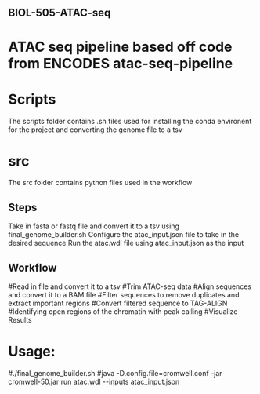## BIOL-505-ATAC-seq
# ATAC seq pipeline based off code from ENCODES atac-seq-pipeline

# Scripts
The scripts folder contains .sh files used for installing the conda environent for the project and converting the genome file to a tsv

# src
The src folder contains python files used in the workflow

## Steps
Take in fasta or fastq file and convert it to a tsv using final_genome_builder.sh
Configure the atac_input.json file to take in the desired sequence
Run the atac.wdl file using atac_input.json as the input

## Workflow 

#Read in file and convert it to a tsv
#Trim ATAC-seq data
#Align sequences and convert it to a BAM file
#Filter sequences to remove duplicates and extract important regions
#Convert filtered sequence to TAG-ALIGN 
#Identifying open regions of the chromatin with peak calling
#Visualize Results

# Usage:
#./final_genome_builder.sh
#java -D.config.file=cromwell.conf -jar cromwell-50.jar run atac.wdl --inputs atac_input.json
